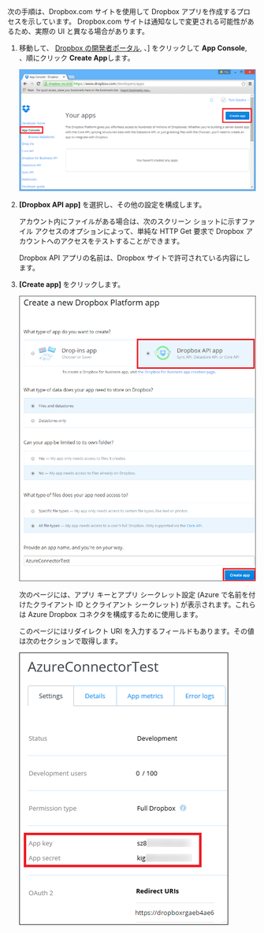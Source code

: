 次の手順は、Dropbox.com サイトを使用して Dropbox アプリを作成するプロセスを示しています。 Dropbox.com サイトは通知なしで変更される可能性があるため、実際の UI と異なる場合があります。

1. 移動して、 [Dropbox の開発者ポータル](https://www.dropbox.com/developers/apps), 、] をクリックして **App Console**, 、順にクリック **Create App**します。

    ![Dropbox アプリの作成](./media/app-service-api-create-dropbox-app/dbappcreate.png)

2. **[Dropbox API app]** を選択し、その他の設定を構成します。

    アカウント内にファイルがある場合は、次のスクリーン ショットに示すファイル アクセスのオプションによって、単純な HTTP Get 要求で Dropbox アカウントへのアクセスをテストすることができます。

    Dropbox API アプリの名前は、Dropbox サイトで許可されている内容にします。

3. **[Create app]** をクリックします。

    ![Dropbox アプリの作成](./media/app-service-api-create-dropbox-app/dbapiapp.png)

    次のページには、アプリ キーとアプリ シークレット設定 (Azure で名前を付けたクライアント ID とクライアント シークレット) が表示されます。これらは Azure Dropbox コネクタを構成するために使用します。

    このページにはリダイレクト URI を入力するフィールドもあります。その値は次のセクションで取得します。

    ![Dropbox アプリの作成](./media/app-service-api-create-dropbox-app/dbappsettings.png)





